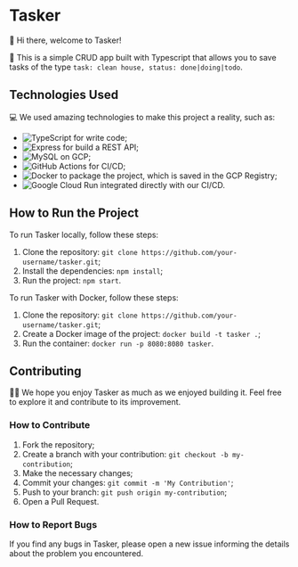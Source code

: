 # Tasker

👋 Hi there, welcome to Tasker!

🚀 This is a simple CRUD app built with Typescript that allows you to save tasks of the type `task: clean house, status: done|doing|todo`.

## Technologies Used

💻 We used amazing technologies to make this project a reality, such as:

- ![TypeScript](https://img.shields.io/badge/-TypeScript-007ACC?logo=typescript&logoColor=white&style=flat) for write code;
- ![Express](https://img.shields.io/badge/-Express-000000?logo=express&style=flat) for build a REST API;
- ![MySQL](https://img.shields.io/badge/-MySQL-4479A1?logo=mysql&logoColor=white&style=flat) on GCP;
- ![GitHub Actions](https://img.shields.io/badge/-GitHub%20Actions-2088FF?logo=github-actions&logoColor=white&style=flat) for CI/CD;
- ![Docker](https://img.shields.io/badge/-Docker-2496ED?logo=docker&logoColor=white&style=flat) to package the project, which is saved in the GCP Registry;
- ![Google Cloud Run](https://img.shields.io/badge/-Google%20Cloud%20Run-4285F4?logo=google-cloud&logoColor=white&style=flat) integrated directly with our CI/CD.

## How to Run the Project

To run Tasker locally, follow these steps:

1. Clone the repository: `git clone https://github.com/your-username/tasker.git`;
2. Install the dependencies: `npm install`;
3. Run the project: `npm start`.

To run Tasker with Docker, follow these steps:

1. Clone the repository: `git clone https://github.com/your-username/tasker.git`;
2. Create a Docker image of the project: `docker build -t tasker .`;
3. Run the container: `docker run -p 8080:8080 tasker`.

## Contributing

👨‍💻 We hope you enjoy Tasker as much as we enjoyed building it. Feel free to explore it and contribute to its improvement. 

### How to Contribute

1. Fork the repository;
2. Create a branch with your contribution: `git checkout -b my-contribution`;
3. Make the necessary changes;
4. Commit your changes: `git commit -m 'My Contribution'`;
5. Push to your branch: `git push origin my-contribution`;
6. Open a Pull Request.

### How to Report Bugs

If you find any bugs in Tasker, please open a new issue informing the details about the problem you encountered.
